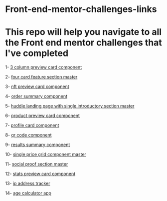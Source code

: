 # Front-end-mentor-challenges-links

# This repo will help you navigate to all the Front end mentor challenges that I've completed

1-  [3 column preview card component](https://github.com/Front-end-mentor-challengess/3-column-preview-card-component-main)

2-  [four card feature section master](https://github.com/Front-end-mentor-challengess/four-card-feature-section-master)

3-  [nft preview card component](https://github.com/Front-end-mentor-challengess/nft-preview-card-component-main)

4-  [order summary component](https://github.com/Front-end-mentor-challengess/order-summary-component-main)

5-  [huddle landing page with single introductory section master](https://github.com/Front-end-mentor-challengess/huddle-landing-page-with-single-introductory-section-master)

6-  [product preview card component](https://github.com/Front-end-mentor-challengess/product-preview-card-component-main)

7-  [profile card component](https://github.com/Front-end-mentor-challengess/profile-card-component-main)

8-  [qr code component](https://github.com/Front-end-mentor-challengess/qr-code-component-main)  

9-  [results summary component](https://github.com/Front-end-mentor-challengess/results-summary-component-main) 

10-  [single price grid component master](https://github.com/Front-end-mentor-challengess/single-price-grid-component-master)  

11-  [social proof section master](https://github.com/Front-end-mentor-challengess/social-proof-section-master)  

12-  [stats preview card component](https://github.com/Front-end-mentor-challengess/stats-preview-card-component-main)

13-  [ip address tracker](https://github.com/Front-end-mentor-challengess/ip-address-tracker)

14-  [age calculator app](https://github.com/Front-end-mentor-challengess/age-calculator-app-main)

